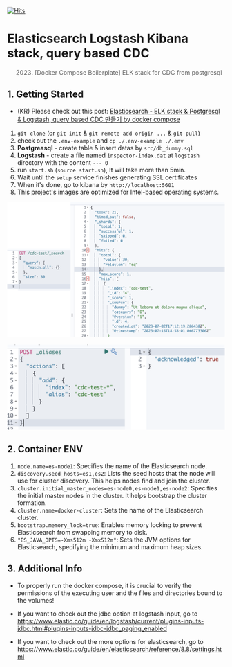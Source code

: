[![Hits](https://hits.seeyoufarm.com/api/count/incr/badge.svg?url=https%3A%2F%2Fgithub.com%2FNuung%2Felk-psql-cdc-boilerplate&count_bg=%23A3BCFF&title_bg=%23555555&icon=elastic.svg&icon_color=%23E7E7E7&title=hits&edge_flat=false)](https://hits.seeyoufarm.com)

# Elasticsearch Logstash Kibana stack, query based CDC

> 2023) [Docker Compose Boilerplate] ELK stack for CDC from postgresql

## 1. Getting Started

- (KR) Please check out this post: [Elasticsearch - ELK stack & Postgresql & Logstash, query based CDC 만들기 by docker compose
](https://velog.io/@qlgks1/Elasticsearch-ELK-stack-Postgresql-Logstash-query-based-CDC-%EB%A7%8C%EB%93%A4%EA%B8%B0-by-docker-compose)

1. `git clone` (or `git init` & `git remote add origin ...` & `git pull`)
2. check out the `.env-example` and `cp ./.env-example ./.env`
3. **Postgreasql** - create table & insert datas by `src/db_dummy.sql`
4. **Logstash** - create a file named `inspector-index.dat` at `logstash` directory with the content `--- 0`
5. run `start.sh` (`source start.sh`), It will take more than 5min.
6. Wait until the `setup` service finishes generating SSL certificates
7. When it's done, go to kibana by `http://localhost:5601`
8. This project's images are optimized for Intel-based operating systems.

![](./imgs/img1.png)

![](./imgs/img2.png)

## 2. Container ENV 

1. `node.name=es-node1`: Specifies the name of the Elasticsearch node.
2. `discovery.seed_hosts=es1,es2`: Lists the seed hosts that the node will use for cluster discovery. This helps nodes find and join the cluster.
3. `cluster.initial_master_nodes=es-node0,es-node1,es-node2`: Specifies the initial master nodes in the cluster. It helps bootstrap the cluster formation.
4. `cluster.name=docker-cluster`: Sets the name of the Elasticsearch cluster.
5. `bootstrap.memory_lock=true`: Enables memory locking to prevent Elasticsearch from swapping memory to disk.
6. `"ES_JAVA_OPTS=-Xms512m -Xmx512m"`: Sets the JVM options for Elasticsearch, specifying the minimum and maximum heap sizes.

## 3. Additional Info

- To properly run the docker compose, it is crucial to verify the permissions of the executing user and the files and directories bound to the volumes! 

- If you want to check out the jdbc option at logstash input, go to https://www.elastic.co/guide/en/logstash/current/plugins-inputs-jdbc.html#plugins-inputs-jdbc-jdbc_paging_enabled

- If you want to check out the more options for elasticsearch, go to https://www.elastic.co/guide/en/elasticsearch/reference/8.8/settings.html
